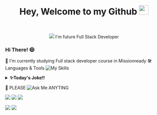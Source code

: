 

<div id="header" align="center">
  <h1>
  Hey, Welcome to my Github <img src="https://media.giphy.com/media/hvRJCLFzcasrR4ia7z/giphy.gif" width="30px"/>
</h1> <br/> <br/>
 
 <img src=https://api.accredible.com/v1/frontend/credential_website_embed_image/badge/57124896>
I'm future Full Stack Developer
</div>


###  Hi There! 😄
🌱 I'm currently studying Full stack developer course in Missionready
🛠️ Languages & Tools
![My Skills](https://skills.thijs.gg/icons?i=js,html,css,py,nodejs,react,mysql,figma,&theme=light)

<details>
    <summary><b>✨Today's Joke!!</b></summary><br/>
![Jokes Card](https://readme-jokes.vercel.app/api)
</details>
  
💬 PLEASE ![Ask Me](https://img.shields.io/badge/Ask%20me-anything-1abc9c.svg) ANYTING

<img src=https://img.shields.io/github/downloads/{Mymissionready}/{Turner}/total.svg> <img src=https://img.shields.io/github/issues-pr/{Mjmissionready}/{Tuners}.svg> <img src=https://badge-size.herokuapp.com/{Mjmissionready}/{Turners}>  

<img src="https://github-readme-stats.vercel.app/api?username=Mjmissionready&theme=blue-green" />
 
<img src="https://github-readme-stats.vercel.app/api/top-langs/?username=Mjmissionready&theme=blue-green" />
